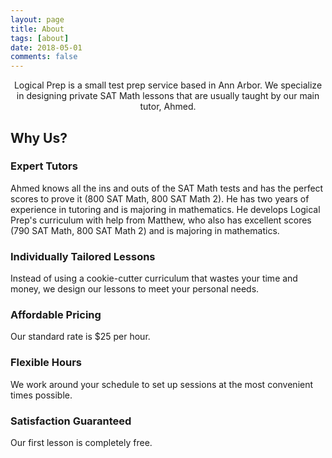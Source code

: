 ```yaml
---
layout: page
title: About
tags: [about]
date: 2018-05-01
comments: false
---
```

    
<center>Logical Prep is a small test prep service based in Ann Arbor. We specialize in designing private SAT Math lessons that are usually taught by our main tutor, Ahmed. </center>

## Why Us?

### Expert Tutors
Ahmed knows all the ins and outs of the SAT Math tests and has the perfect scores to prove it (800 SAT Math, 800 SAT Math 2). He has two years of experience in tutoring and is majoring in mathematics. He develops Logical Prep's curriculum with help from Matthew, who also has excellent scores (790 SAT Math, 800 SAT Math 2) and is majoring in mathematics. 

### Individually Tailored Lessons
Instead of using a cookie-cutter curriculum that wastes your time and money, we design our lessons to meet your personal needs.

### Affordable Pricing
Our standard rate is $25 per hour.

### Flexible Hours
We work around your schedule to set up sessions at the most convenient times possible.

### Satisfaction Guaranteed
Our first lesson is completely free.
